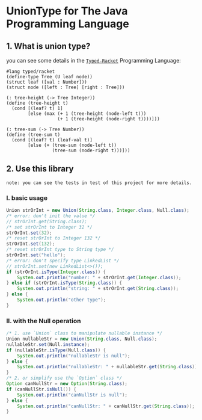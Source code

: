# UnionType for The Java Programming Language

## 1. What is union type?
you can see some details in the [`Typed-Racket`](https://docs.racket-lang.org/ts-guide/beginning.html#%28part._.Datatypes_and_.Unions%29) Programming Language:
```racket
#lang typed/racket
(define-type Tree (U leaf node))
(struct leaf ([val : Number]))
(struct node ([left : Tree] [right : Tree]))
 
(: tree-height (-> Tree Integer))
(define (tree-height t)
  (cond [(leaf? t) 1]
        [else (max (+ 1 (tree-height (node-left t)))
                   (+ 1 (tree-height (node-right t))))]))
 
(: tree-sum (-> Tree Number))
(define (tree-sum t)
  (cond [(leaf? t) (leaf-val t)]
        [else (+ (tree-sum (node-left t))
                 (tree-sum (node-right t)))]))
```
## 2. Use this library
`note: you can see the tests in test of this project for more details.`

### I. basic usage
```java
Union strOrInt = new Union(String.class, Integer.class, Null.class);
/* error: don't init the value */
// strOrInt.get(String.class);
/* set strOrInt to Integer 32 */
strOrInt.set(32);
/* reset strOrInt to Integer 132 */
strOrInt.set(132);
/* reset strOrInt type to String type */
strOrInt.set("hello");
/* error: don't specify type LinkedList */
// strOrInt.set(new LinkedList<>());
if (strOrInt.isType(Integer.class)) {
    System.out.println("number: " + strOrInt.get(Integer.class));
} else if (strOrInt.isType(String.class)) {
    System.out.println("string: " + strOrInt.get(String.class));
} else {
    System.out.println("other type");
}
```
### II. with the Null operation
```java
/* 1. use `Union` class to manipulate nullable instance */
Union nullableStr = new Union(String.class, Null.class);
nullableStr.set(Null.instance);
if (nullableStr.isType(Null.class)) {
    System.out.println("nullableStr is null");
} else {
    System.out.println("nullableStr: " + nullableStr.get(String.class));
}
/* 2. or simplify use the `Option` class */
Option canNullStr = new Option(String.class);
if (canNullStr.isNull()) {
    System.out.println("canNullStr is null");
} else {
    System.out.println("canNullStr: " + canNullStr.get(String.class));
}
```